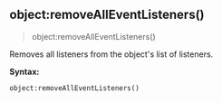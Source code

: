 
## object:removeAllEventListeners()

> object:removeAllEventListeners()

Removes all listeners from the object's list of listeners.

**Syntax:**

    object:removeAllEventListeners()
